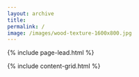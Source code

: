 ```yaml
---
layout: archive
title:
permalink: /
image: /images/wood-texture-1600x800.jpg
---
```

{% include page-lead.html %}

{% include content-grid.html %}
